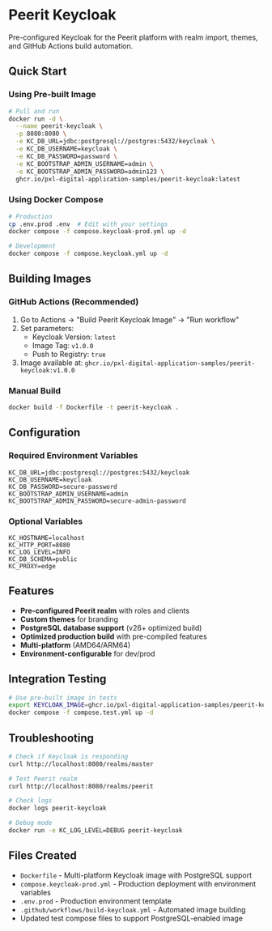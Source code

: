 # Peerit Keycloak

Pre-configured Keycloak for the Peerit platform with realm import, themes, and GitHub Actions build automation.

## Quick Start

### Using Pre-built Image

```bash
# Pull and run
docker run -d \
  --name peerit-keycloak \
  -p 8080:8080 \
  -e KC_DB_URL=jdbc:postgresql://postgres:5432/keycloak \
  -e KC_DB_USERNAME=keycloak \
  -e KC_DB_PASSWORD=password \
  -e KC_BOOTSTRAP_ADMIN_USERNAME=admin \
  -e KC_BOOTSTRAP_ADMIN_PASSWORD=admin123 \
  ghcr.io/pxl-digital-application-samples/peerit-keycloak:latest
```

### Using Docker Compose

```bash
# Production
cp .env.prod .env  # Edit with your settings
docker compose -f compose.keycloak-prod.yml up -d

# Development  
docker compose -f compose.keycloak.yml up -d
```

## Building Images

### GitHub Actions (Recommended)

1. Go to Actions → "Build Peerit Keycloak Image" → "Run workflow"
2. Set parameters:
   - Keycloak Version: `latest`
   - Image Tag: `v1.0.0`
   - Push to Registry: `true`
3. Image available at: `ghcr.io/pxl-digital-application-samples/peerit-keycloak:v1.0.0`

### Manual Build

```bash
docker build -f Dockerfile -t peerit-keycloak .
```

## Configuration

### Required Environment Variables

```env
KC_DB_URL=jdbc:postgresql://postgres:5432/keycloak
KC_DB_USERNAME=keycloak
KC_DB_PASSWORD=secure-password
KC_BOOTSTRAP_ADMIN_USERNAME=admin
KC_BOOTSTRAP_ADMIN_PASSWORD=secure-admin-password
```

### Optional Variables

```env
KC_HOSTNAME=localhost
KC_HTTP_PORT=8080
KC_LOG_LEVEL=INFO
KC_DB_SCHEMA=public
KC_PROXY=edge
```

## Features

- **Pre-configured Peerit realm** with roles and clients
- **Custom themes** for branding
- **PostgreSQL database support** (v26+ optimized build)
- **Optimized production build** with pre-compiled features
- **Multi-platform** (AMD64/ARM64)
- **Environment-configurable** for dev/prod

## Integration Testing

```bash
# Use pre-built image in tests
export KEYCLOAK_IMAGE=ghcr.io/pxl-digital-application-samples/peerit-keycloak:latest
docker compose -f compose.test.yml up -d
```

## Troubleshooting

```bash
# Check if Keycloak is responding
curl http://localhost:8080/realms/master

# Test Peerit realm
curl http://localhost:8080/realms/peerit

# Check logs
docker logs peerit-keycloak

# Debug mode
docker run -e KC_LOG_LEVEL=DEBUG peerit-keycloak
```

## Files Created

- `Dockerfile` - Multi-platform Keycloak image with PostgreSQL support
- `compose.keycloak-prod.yml` - Production deployment with environment variables
- `.env.prod` - Production environment template
- `.github/workflows/build-keycloak.yml` - Automated image building
- Updated test compose files to support PostgreSQL-enabled image